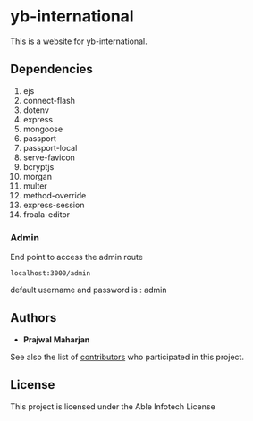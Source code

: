 # yb-international

This is a website for yb-international.

## Dependencies

1. ejs
2. connect-flash
3. dotenv
4. express
5. mongoose
6. passport
7. passport-local
8. serve-favicon
9. bcryptjs
10. morgan
11. multer
12. method-override
13. express-session
14. froala-editor

### Admin

End point to access the admin route

```
localhost:3000/admin
```
default username and password is : admin

## Authors

* **Prajwal Maharjan** 

See also the list of [contributors](https://github.com/ace113/yb-international.git/contributors) who participated in this project.

## License

This project is licensed under the Able Infotech License


